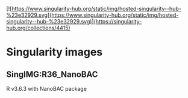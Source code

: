 [![https://www.singularity-hub.org/static/img/hosted-singularity--hub-%23e32929.svg](https://www.singularity-hub.org/static/img/hosted-singularity--hub-%23e32929.svg)](https://singularity-hub.org/collections/4415)

# Singularity images

## SingIMG:R36_NanoBAC
R v3.6.3 with NanoBAC package


